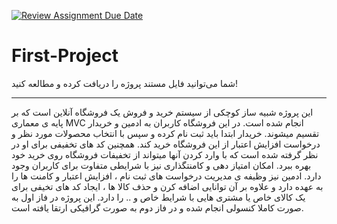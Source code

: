[![Review Assignment Due Date](https://classroom.github.com/assets/deadline-readme-button-8d59dc4de5201274e310e4c54b9627a8934c3b88527886e3b421487c677d23eb.svg)](https://classroom.github.com/a/_H7Tgm1p)
# First-Project

شما می‌توانید فایل مستند پروژه را دریافت کرده و مطالعه کنید!

------------------------------------------------------------------------------------------------------------------------------------------------------------------------

این پروژه شبیه ساز کوچکی از سیستم خرید و فروش یک فروشگاه آنلاین است که بر پایه ی معماری MVC انجام شده است. در این فروشگاه کاربران به ادمین و خریدار تقسیم میشوند. خریدار ابتدا باید ثبت نام کرده و سپس با انتخاب محصولات مورد نظر و درخواست افزایش اعتبار از این فروشگاه خرید کند. همچنین کد های تخفیفی برای او در نظر گرفته شده است که با وارد کردن آنها میتواند از تخفیفات فروشگاه روی خرید خود بهره ببرد. امکان امتیاز دهی و کامنتگذاری نیز با شرایطی متفاوت برای کاربران وجود دارد. ادمین نیز وظیفه ی مدیریت درخواست های ثبت نام ، افزایش اعتبار و کامنت ها را به عهده دارد و علاوه بر آن توانایی اضافه کرن و حذف کالا ها ، ایجاد کد های تخیفی برای یک کالای خاص یا مشتری هایی با شرایط خاص و .. را دارد.
این پروژه در فاز اول به صورت کاملا کنسولی انجام شده و در فاز دوم به صورت گرافیکی ارتقا یافته است.
